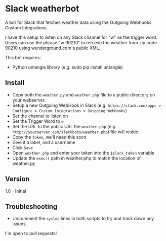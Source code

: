 # Slack weatherbot

A bot for Slack that fetches weather data using the Outgoing Webhooks Custom Integrations. 

I have this setup to listen on any Slack channel for "w" as the trigger word. Users can use the phrase "w 90210" to retrieve the weather from zip code 90210 using wunderground.com's public XML. 

This bot requires:
- Python untangle library (e.g. sudo pip install untangle)

## Install
- Copy both the `weather.py` and `weather.php` file to a public directory on your webserver. 
- Setup a new Outgoing WebHook in Slack (e.g. `https://slack.com/apps > Configure > Custom Integrations > Outgoing WebHooks`) 
- Set the channel to listen on
- Set the Trigger Word to `w`
- Set the URL to the public URL the `weather.php` (e.g. `http://yourserver.com/slackbots/weather.php`) file will reside
- Copy the `Token`, we'll need this soon
- Give it a label, and a username
- Click `Save`
- Open `weather.php` and enter your token into the `$slack_token` variable
- Update the `exec()` path in weather.php to match the location of weather.py

## Version
1.0 - Initial

## Troubleshooting
- Uncomment the `syslog` lines in both scripts to try and track down any issues. 

I'm open to pull requests!

